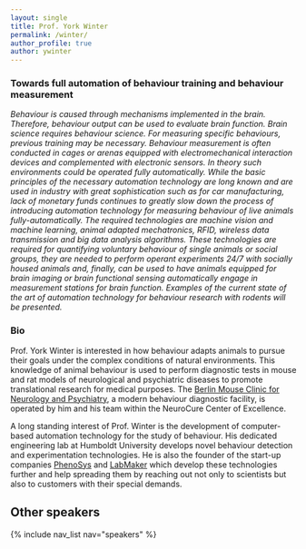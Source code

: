 ```yaml
---
layout: single
title: Prof. York Winter
permalink: /winter/
author_profile: true
author: ywinter
---
```


### Towards full automation of behaviour training and behaviour measurement

*Behaviour is caused through mechanisms implemented in the brain. Therefore, behaviour output can be used to evaluate brain function. Brain science requires behaviour science. For measuring specific behaviours, previous training may be necessary. Behaviour measurement is often conducted in cages or arenas equipped with electromechanical interaction devices and complemented with electronic sensors. In theory such environments could be operated fully automatically. While the basic principles of the necessary automation technology are long known and are used in industry with great sophistication such as for car manufacturing, lack of monetary funds continues to greatly slow down the process of introducing automation technology for measuring behaviour of live animals fully-automatically. The required technologies are machine vision and machine learning, animal adapted mechatronics, RFID, wireless data transmission and big data analysis algorithms. These technologies are required for quantifying voluntary behaviour of single animals or social groups, they are needed to perform operant experiments 24/7 with socially housed animals and, finally, can be used to have animals equipped for brain imaging or brain functional sensing automatically engage in measurement stations for brain function. Examples of the current state of the art of automation technology for behaviour research with rodents will be presented.*

### Bio

Prof. York Winter is interested in how behaviour adapts animals to pursue their goals under the complex conditions of natural environments. This knowledge of animal behaviour is used to perform diagnostic tests in mouse and rat models of neurological and psychiatric diseases to promote translational research for medical purposes. The [Berlin Mouse Clinic for Neurology and Psychiatry](http://www.berlinmouseclinic.org), a modern behaviour diagnostic facility, is operated by him and his team within the NeuroCure Center of Excellence.

A long standing interest of Prof. Winter is the development of computer-based automation technology for the study of behaviour. His dedicated engineering lab at Humboldt University develops novel behaviour detection and experimentation technologies. He is also the founder of the start-up companies [PhenoSys](http://www.phenosys.com) and [LabMaker](http://www.labmaker.org) which develop these technologies further and help spreading them by reaching out not only to scientists but also to customers with their special demands.

## Other speakers
{% include nav_list nav="speakers" %}